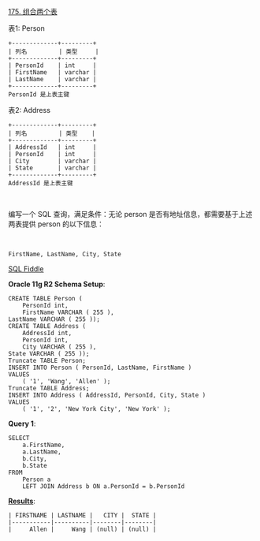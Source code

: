 [175. 组合两个表](https://leetcode-cn.com/problems/combine-two-tables/)

表1: Person

    +-------------+---------+
    | 列名         | 类型     |
    +-------------+---------+
    | PersonId    | int     |
    | FirstName   | varchar |
    | LastName    | varchar |
    +-------------+---------+
    PersonId 是上表主键
表2: Address

    +-------------+---------+
    | 列名         | 类型    |
    +-------------+---------+
    | AddressId   | int     |
    | PersonId    | int     |
    | City        | varchar |
    | State       | varchar |
    +-------------+---------+
    AddressId 是上表主键
 

编写一个 SQL 查询，满足条件：无论 person 是否有地址信息，都需要基于上述两表提供 person 的以下信息：

 

    FirstName, LastName, City, State

[SQL Fiddle][1]

**Oracle 11g R2 Schema Setup**:

    CREATE TABLE Person (
    	PersonId int,
    	FirstName VARCHAR ( 255 ),
    LastName VARCHAR ( 255 ));
    CREATE TABLE Address (
    	AddressId int,
    	PersonId int,
    	City VARCHAR ( 255 ),
    State VARCHAR ( 255 ));
    Truncate TABLE Person;
    INSERT INTO Person ( PersonId, LastName, FirstName )
    VALUES
    	( '1', 'Wang', 'Allen' );
    Truncate TABLE Address;
    INSERT INTO Address ( AddressId, PersonId, City, State )
    VALUES
    	( '1', '2', 'New York City', 'New York' );
**Query 1**:

    SELECT
    	a.FirstName,
    	a.LastName,
    	b.City,
    	b.State 
    FROM
    	Person a
    	LEFT JOIN Address b ON a.PersonId = b.PersonId

**[Results][2]**:

    | FIRSTNAME | LASTNAME |   CITY |  STATE |
    |-----------|----------|--------|--------|
    |     Allen |     Wang | (null) | (null) |

  [1]: http://sqlfiddle.com/#!4/b91e79/1
  [2]: http://sqlfiddle.com/#!4/b91e79/1/0
